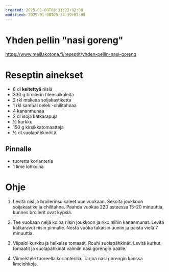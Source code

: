 ```yaml
---
created: 2025-01-08T09:31:23+02:00
modified: 2025-01-08T09:34:39+02:00
---
```


# Yhden pellin "nasi goreng"

https://www.meillakotona.fi/reseptit/yhden-pellin-nasi-goreng

# Reseptin ainekset
- 8 dl **keitettyä** riisiä
- 330 g broilerin fileesuikaleita
- 2 rkl makeaa soijakastiketta
- 1 rkl sambal oelek -chilitahnaa
- 4 kananmunaa
- 2 dl isoja katkarapuja
- ½ kurkku
- 150 g kirsikkatomaatteja
- ½ dl suolapähkinöitä

## Pinnalle
- tuoretta korianteria
- 1 lime lohkoina

# Ohje

1. Levitä riisi ja broilerinsuikaleet uunivuokaan. Sekoita joukkoon soijakastike ja chilitahna. Paahda vuokaa 220 asteessa 15–20 minuuttia, kunnes broilerit ovat kypsiä.

1. Tee vuokaan neljä koloa riisin joukkoon ja riko niihin kananmunat. Levitä katkaravut riisin pinnalle. Nosta vuoka takaisin uuniin ja paista vielä 7 minuuttia.

1. Viipaloi kurkku ja halkaise tomaatit. Rouhi suolapähkinät. Levitä kurkut, tomaatit ja suolapähkinät valmiin nasi gorengin päälle.

1. Viimeistele tuoreella korianterilla. Tarjoa nasi gorengin kanssa limelohkoja.
